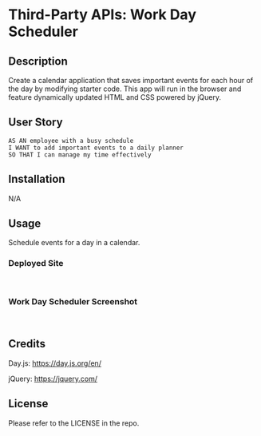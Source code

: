 # Third-Party APIs: Work Day Scheduler

## Description

Create a calendar application that saves important events for each hour of the day by modifying starter code. This app will run in the browser and feature dynamically updated HTML and CSS powered by jQuery.


## User Story

```
AS AN employee with a busy schedule
I WANT to add important events to a daily planner
SO THAT I can manage my time effectively
```


## Installation

N/A

## Usage

Schedule events for a day in a calendar.

### Deployed Site


<br />

### Work Day Scheduler Screenshot


<br />

## Credits

Day.js: https://day.js.org/en/

jQuery: https://jquery.com/


## License

Please refer to the LICENSE in the repo.